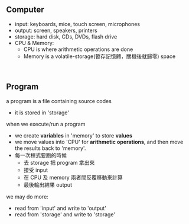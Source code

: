 ## Computer
* input: keyboards, mice, touch screen, microphones
* output: screen, speakers, printers
* storage: hard disk, CDs, DVDs, flash drive
* CPU & Memory:
    - CPU is where arithmetic operations are done
    - Memory is a volatile-storage(暫存記憶體，關機後就歸零) space

<br>

## Program
a program is a file containing source codes
- it is stored in 'storage'

when we execute/run a program
- we create **variables** in 'memory' to store **values**
- we move values into 'CPU' for **arithmetic operations**, and then move the results back to 'memory'.
- 每一次程式要跑的時候
    - 去 storage 把 program 拿出來
    - 接受 input
    - 在 CPU 及 memory 兩者間反覆移動來計算
    - 最後輸出結果 output

we may do more:
- read from 'input' and write to 'output'
- read from 'storage' and write to 'storage'